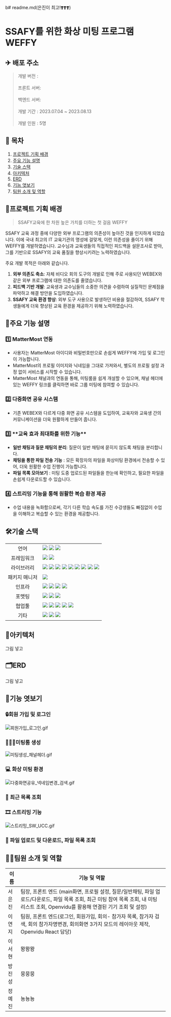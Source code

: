 b# readme.md(은진이 최고!❣️❣️❣️)

# SSAFY를 위한 화상 미팅 프로그램 WEFFY

## ✈ 배포 주소

> 개발 버전 : </br>  
> 프론트 서버:</br>  
> 백엔드 서버:</br>  
> 개발 기간 : 2023.07.04 ~ 2023.08.13</br>  
> 개발 인원 : 5명

## 📑 목차

1.  [프로젝트 기획 배경](#📌프로젝트-기획-배경)
2.  [주요 기능 설명](#🔎주요-기능-설명)
3. [기술 스택](#🛠기술-스택)
4. [아키텍처](#🧱아키텍처)
5. [ERD](#🗂erd)
6. [기능 엿보기](#👀기능-엿보기)
7. [팀원 소개 및 역할](#🧚‍♀️팀원-소개-및-역할)

## 📌프로젝트 기획 배경

> SSAFY교육에 한 차원 높은 가치를 더하는 첫 걸음 WEFFY

SSAFY 교육 과정 중에 다양한 외부 프로그램의 의존성이 높아진 것을 인지하게 되었습니다. 이에 국내 최고의 IT 교육기관의 명성에 걸맞게, 이런 의존성을 줄이기 위해 WEFFY를 개발하였습니다. 교수님과 교육생들의 직접적인 피드백을 설문조사로 받아, 그를 기반으로 SSAFY의 교육 품질을 향상시키려는 노력하였습니다.

주요 개발 목적은 아래와 같습니다.

1. **외부 의존도 축소**: 자체 비디오 회의 도구의 개발로 인해 주로 사용되던 WEBEX와 같은 외부 프로그램에 대한 의존도를 줄였습니다.
2. **피드백 기반 개발**: 교육생과 교수님들의 소중한 의견을 수렴하여 실질적인 문제점을 파악하고 해결 방안을 도입하였습니다.
3. **SSAFY 교육 환경 향상**: 외부 도구 사용으로 발생하던 비용을 절감하여, SSAFY 학생들에게 더욱 향상된 교육 환경을 제공하기 위해 노력하였습니다.

## 🔎주요 기능 설명

### 1️⃣ MatterMost 연동

- 사용자는 MatterMost 아이디와 비밀번호만으로 손쉽게 WEFFY에 가입 및 로그인이 가능합니다.
- MatterMost의 프로필 이미지와 닉네임을 그대로 가져와서, 별도의 프로필 설정 과정 없이 서비스를 시작할 수 있습니다.
- MatterMost 채널과의 연동을 통해, 미팅룸을 쉽게 개설할 수 있으며, 채널 헤더에 있는 WEFFY 링크를 클릭하면 바로 그룹 미팅에 참여할 수 있습니다.

### 2️⃣ 다중화면 공유 시스템

- 기존 WEBEX와 다르게 다중 화면 공유 시스템을 도입하여, 교육자와 교육생 간의 커뮤니케이션을 더욱 원활하게 만들어 줍니다.

### 3️⃣ \***\*교육 효과 최대화를 위한 기능\*\***

- **일반 채팅과 질문 채팅의 분리**: 질문이 일반 채팅에 묻히지 않도록 채팅을 분리합니다.
- **채팅을 통한 파일 전송 기능** : 모든 확장자의 파일을 화상미팅 환경에서 전송할 수 있어, 더욱 원활한 수업 진행이 가능합니다.
- **파일 목록 모아보기** : 미팅 도중 업로드된 파일들을 한눈에 확인하고, 필요한 파일을 손쉽게 다운로드할 수 있습니다.

### 4️⃣ 스트리밍 기능을 통해 원활한 복습 환경 제공

- 수업 내용을 녹화함으로써, 각기 다른 학습 속도를 가진 수강생들도 빠짐없이 수업을 이해하고 복습할 수 있는 환경을 제공합니다.

## 🛠기술 스택

<table>
<tr>
 <td align="center">언어</td>
 <td>
  <img src="https://img.shields.io/badge/JavaScript-F7DF1E?style=for-the-badge&logo=JavaScript&logoColor=ffffff"/>
  <img src="https://img.shields.io/badge/Java-orange?style=for-the-badge&logo=Java&logoColor=white"/>
	<img src="https://img.shields.io/badge/css-1572B6?style=for-the-badge&logo=css3&logoColor=white"/>
	
 </td>
</tr>
<tr>
 <td align="center">프레임워크</td>
 <td>
  <img src="https://img.shields.io/badge/Spring-6DB33F?style=for-the-badge&logo=Spring&logoColor=ffffff"/>
	<img src="https://img.shields.io/badge/React-61DAFB?style=for-the-badge&logo=React&logoColor=ffffff"/>  
</tr>
<tr>
 <td align="center">라이브러리</td>
 <td>
  
<img src="https://img.shields.io/badge/SpringBoot-6DB33F?style=for-the-badge&logo=SpringBoot&logoColor=ffffff"/>
<img src="https://img.shields.io/badge/springsecurity-6DB33F?style=for-the-badge&logo=springsecurity&logoColor=ffffff"/>
<img src="https://img.shields.io/badge/jwt-6DB33F?style=for-the-badge&logo=jwt&logoColor=ffffff"/>
<img src="https://img.shields.io/badge/MUI-007FFF?style=for-the-badge&logo=MUI&logoColor=ffffff"/>
<img src="https://img.shields.io/badge/Redux-764ABC?style=for-the-badge&logo=redux&logoColor=ffffff"/>  
<img src="https://img.shields.io/badge/Jest-C21325?style=for-the-badge&logo=Jest&logoColor=ffffff"/>  
<img src="https://img.shields.io/badge/Axios-5A29E4?style=for-the-badge&logo=Axios&logoColor=ffffff"/>  
<img src="https://img.shields.io/badge/bootstrap-7952B3?style=for-the-badge&logo=#7952B3&logoColor=ffffff"/>  
<img src="https://img.shields.io/badge/jquery-0769AD?style=for-the-badge&logo=jquery&logoColor=ffffff"/>

</tr>
<tr>
 <td align="center">패키지 매니저</td>
 <td>
    <img src="https://img.shields.io/badge/npm-CB3837?style=for-the-badge&logo=npm&logoColor=white">
  </td>
</tr>
<tr>
 <td align="center">인프라</td>
 <td>
  <img src="https://img.shields.io/badge/MYSQL-4479A1?style=for-the-badge&logo=MYSQL&logoColor=ffffff"/>
  <img src="https://img.shields.io/badge/amazonaws-232F3E?style=for-the-badge&logo=amazonaws&logoColor=ffffff"/>
  <img src="https://img.shields.io/badge/amazons3-569A31?style=for-the-badge&logo=amazons3&logoColor=ffffff"/>
  <img src="https://img.shields.io/badge/amazonec2-FF9900?style=for-the-badge&logo=amazonec2&logoColor=ffffff"/>
</tr>
<tr>
 <td align="center">포맷팅</td>
 <td>
  <img src="https://img.shields.io/badge/ESLint-4B32C3?style=for-the-badge&logo=ESLint&logoColor=ffffff"/> 
  <img src="https://img.shields.io/badge/Prettier-F7B93E?style=for-the-badge&logo=Prettier&logoColor=ffffff"/> 
  <img src="https://img.shields.io/badge/PostCSS-DD3A0A?style=for-the-badge&logo=PostCSS&logoColor=ffffff"/> 
  </td>
</tr>

<tr>
 <td align="center">협업툴</td>
 <td>
    <img src="https://img.shields.io/badge/Git-F05032?style=for-the-badge&logo=Git&logoColor=white"/>
    <img src="https://img.shields.io/badge/GitHub-181717?style=for-the-badge&logo=GitHub&logoColor=white"/> 
    <img src="https://img.shields.io/badge/Gitlab-FC6D26?style=for-the-badge&logo=Gitlab&logoColor=white"/> 
    <img src="https://img.shields.io/badge/Mattermost-0058CC?style=for-the-badge&logo=Mattermost&logoColor=white"/> 
    <img src="https://img.shields.io/badge/jira-0052CC?style=for-the-badge&logo=jira&logoColor=white"/>
 </td>
</tr>
<tr>
 <td align="center">기타</td>
 <td>
    <img src="https://img.shields.io/badge/Figma-F24E1E?style=for-the-badge&logo=Figma&logoColor=white"/>
    <img src="https://img.shields.io/badge/Notion-000000?style=for-the-badge&logo=Notion&logoColor=white"/> 
    <img src="https://img.shields.io/badge/swagger-85EA2D?style=for-the-badge&logo=swagger&logoColor=white"/>
 </td>
</tr>
</table>

## 🧱아키텍처

그림 넣고

## 🗂ERD

그림 넣고

## 👀기능 엿보기

### 🔒회원 가입 및 로그인

![회원가입_로그인.gif](./회원가입_로그인.gif)

### 👨‍👩‍👦미팅룸 생성

![미팅생성_채널헤더.gif](./미팅생성_채널헤더.gif)

### 💻 화상 미팅 환경

![다중화면공유_넥네임변경_검색.gif](./다중화면공유_넥네임변경_검색.gif)

### 📃 최근 목록 조회

### 🎞 스트리밍 기능

![스트리밍_SW_UCC.gif](./스트리밍_SW_UCC.gif)

### 🔗 파일 업로드 및 다운로드, 파일 목록 조회

## 🧚‍♀️팀원 소개 및 역할

| 이름   | 기능 및 역할                                                                                                                                                                              |
| ------ | ----------------------------------------------------------------------------------------------------------------------------------------------------------------------------------------- |
| 서은진 | 팀장, 프론트 엔드 (main화면, 프로필 설정, 질문/일반채팅, 파일 업로드/다운로드, 파일 목록 조회, 최근 미팅 참여 목록 조회, 내 미팅 리스트 조회, Openvidu를 활용해 연결된 기기 조회 및 설정) |
| 이연지 | 팀원, 프론트 엔드(로그인, 회원가입, 회의- 참가자 목록, 참가자 검색, 회의 참가자명변경, 회의화면 3가지 모드의 레이아웃 제작, Openvidu React 담당)                                          |
| 이서현 | 뫙뫙뫙                                                                                                                                                                                    |
| 방진성 | 뭉뭉뭉                                                                                                                                                                                    |
| 정예진 | 뇽뇽뇽                                                                                                                                                                                    |
